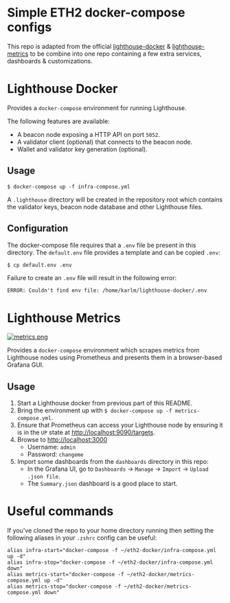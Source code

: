 # Simple ETH2 docker-compose configs

This repo is adapted from the official [lighthouse-docker](https://github.com/sigp/lighthouse-docker) & [lighthouse-metrics](https://github.com/sigp/lighthouse-metrics) to be combine into one repo containing a few extra services, dashboards & customizations.

# Lighthouse Docker

Provides a `docker-compose` environment for running Lighthouse.

The following features are available:

- A beacon node exposing a HTTP API on port `5052`.
- A validator client (optional) that connects to the beacon node.
- Wallet and validator key generation (optional).

## Usage

`$ docker-compose up -f infra-compose.yml`

A `.lighthouse` directory will be created in the repository root which contains
the validator keys, beacon node database and other Lighthouse files.

## Configuration

The docker-compose file requires that a `.env` file be present in this
directory. The `default.env` file provides a template and can be copied `.env`:

```bash
$ cp default.env .env
```

Failure to create an `.env` file will result in the following error:

```
ERROR: Couldn't find env file: /home/karlm/lighthouse-docker/.env
```
# Lighthouse Metrics

[![metrics.png](https://i.postimg.cc/Jh7rxtgp/metrics.png)](https://postimg.cc/4YMRN4Xc)

Provides a `docker-compose` environment which scrapes metrics from Lighthouse
nodes using Prometheus and presents them in a browser-based Grafana GUI.


## Usage

1. Start a Lighthouse docker from previous part of this README.
2. Bring the environment up with `$ docker-compose up -f metrics-compose.yml`.
3. Ensure that Prometheus can access your Lighthouse node by ensuring it is in
   the `UP` state at [http://localhost:9090/targets](http://localhost:9090/targets).
4. Browse to [http://localhost:3000](http://localhost:3000)
    - Username: `admin`
    - Password: `changeme`
5. Import some dashboards from the `dashboards` directory in this repo:
    - In the Grafana UI, go to `Dashboards` -> `Manage` -> `Import` -> `Upload .json file`.
    - The `Summary.json` dashboard is a good place to start.

# Useful commands

If you've cloned the repo to your home directory running then setting the following aliases in your `.zshrc` config can be useful:
```
alias infra-start="docker-compose -f ~/eth2-docker/infra-compose.yml up -d"
alias infra-stop="docker-compose -f ~/eth2-docker/infra-compose.yml down"
alias metrics-start="docker-compose -f ~/eth2-docker/metrics-compose.yml up -d"
alias metrics-stop="docker-compose -f ~/eth2-docker/metrics-compose.yml down"
```